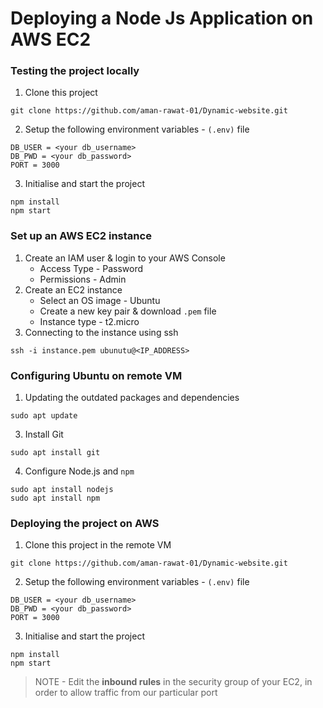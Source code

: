 # Deploying a Node Js Application on AWS EC2

### Testing the project locally

1. Clone this project
```
git clone https://github.com/aman-rawat-01/Dynamic-website.git
```
2. Setup the following environment variables - `(.env)` file
```
DB_USER = <your db_username>
DB_PWD = <your db_password>
PORT = 3000
```
3. Initialise and start the project
```
npm install
npm start
```

### Set up an AWS EC2 instance

1. Create an IAM user & login to your AWS Console
    - Access Type - Password
    - Permissions - Admin
2. Create an EC2 instance
    - Select an OS image - Ubuntu
    - Create a new key pair & download `.pem` file
    - Instance type - t2.micro
3. Connecting to the instance using ssh
```
ssh -i instance.pem ubunutu@<IP_ADDRESS>
```

### Configuring Ubuntu on remote VM

1. Updating the outdated packages and dependencies
```
sudo apt update
```
3. Install Git  
 ```
sudo apt install git
```
4. Configure Node.js and `npm` 
```
sudo apt install nodejs
sudo apt install npm
```
### Deploying the project on AWS

1. Clone this project in the remote VM
```
git clone https://github.com/aman-rawat-01/Dynamic-website.git
```
2. Setup the following environment variables - `(.env)` file
```
DB_USER = <your db_username>
DB_PWD = <your db_password>
PORT = 3000
```

3. Initialise and start the project
```
npm install
npm start
```

> NOTE - Edit the **inbound rules** in the security group of your EC2, in order to allow traffic from our particular port
